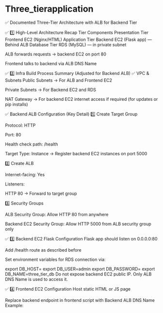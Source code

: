 # Three_tierapplication

✅ Documented Three-Tier Architecture with ALB for Backend Tier

✅ 1️⃣ High-Level Architecture Recap
Tier	Components
Presentation Tier	Frontend EC2 (Nginx/HTML)
Application Tier	Backend EC2 (Flask app) — Behind ALB
Database Tier	RDS (MySQL) — in private subnet

ALB forwards requests → backend EC2 on port 80

Frontend talks to backend via ALB DNS Name

✅ 2️⃣ Infra Build Process Summary (Adjusted for Backend ALB)
✅ VPC & Subnets
Public Subnets → For ALB and Frontend EC2

Private Subnets → For Backend EC2 and RDS

NAT Gateway → For backend EC2 internet access if required (for updates or pip installs)

✅ Backend ALB Configuration (Key Detail)
1️⃣ Create Target Group

Protocol: HTTP

Port: 80

Health check path: /health

Target Type: Instance → Register backend EC2 instances on port 5000

2️⃣ Create ALB

Internet-facing: Yes

Listeners:

HTTP 80 → Forward to target group

3️⃣ Security Groups

ALB Security Group: Allow HTTP 80 from anywhere

Backend EC2 Security Group: Allow HTTP 5000 from ALB security group only

✅ 3️⃣ Backend EC2 Flask Configuration
Flask app should listen on 0.0.0.0:80

Add /health route as described before

Set environment variables for RDS connection via:


export DB_HOST=<RDS-endpoint>
export DB_USER=admin
export DB_PASSWORD=<password>
export DB_NAME=three_tier_db
Do not expose backend EC2 public IP. Only ALB DNS Name is used to access it.

✅ 4️⃣ Frontend EC2 Configuration
Host static HTML or JS page

Replace backend endpoint in frontend script with Backend ALB DNS Name
Example:
<script>
fetch("http://<backend-ALB-DNS-Name>/data")
Frontend EC2 Security Group: Allow HTTP (80) from anywhere

✅ 5️⃣ Validation Process
Check ALB Target Group health → Should show healthy targets.

Open Frontend EC2 public IP or domain → Should display message fetched from backend via ALB.
